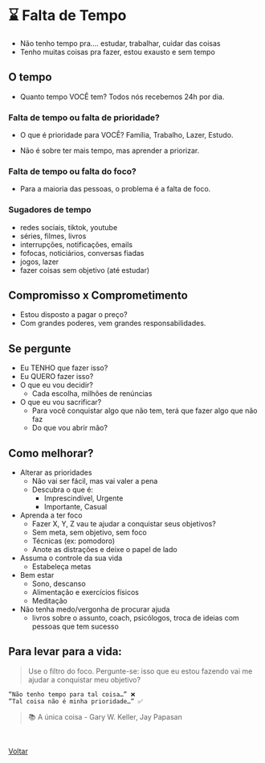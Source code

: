 # ⌛ Falta de Tempo

- Não tenho tempo pra…. estudar, trabalhar, cuidar das coisas
- Tenho muitas coisas pra fazer, estou exausto e sem tempo

## O tempo

- Quanto tempo VOCÊ tem? Todos nós recebemos 24h por dia.

### Falta de tempo ou falta de prioridade?

- O que é prioridade para VOCÊ? Família, Trabalho, Lazer, Estudo.

- Não é sobre ter mais tempo, mas aprender a priorizar.

### Falta de tempo ou falta do foco?

- Para a maioria das pessoas, o problema é a falta de foco.

### Sugadores de tempo

- redes sociais, tiktok, youtube
- séries, filmes, livros
- interrupções, notificações, emails
- fofocas, noticiários, conversas fiadas
- jogos, lazer
- fazer coisas sem objetivo (até estudar)

## Compromisso x Comprometimento

- Estou disposto a pagar o preço?
- Com grandes poderes, vem grandes responsabilidades.

## Se pergunte

- Eu TENHO que fazer isso?
- Eu QUERO fazer isso?
- O que eu vou decidir?
  - Cada escolha, milhões de renúncias
- O que eu vou sacrificar?
  - Para você conquistar algo que não tem, terá que fazer algo que não faz
  - Do que vou abrir mão?

## Como melhorar?

- Alterar as prioridades
  - Não vai ser fácil, mas vai valer a pena
  - Descubra o que é:
    - Imprescindível, Urgente
    - Importante, Casual
- Aprenda a ter foco
  - Fazer X, Y, Z vau te ajudar a conquistar seus objetivos?
  - Sem meta, sem objetivo, sem foco
  - Técnicas (ex: pomodoro)
  - Anote as distrações e deixe o papel de lado
- Assuma o controle da sua vida
  - Estabeleça metas
- Bem estar
  - Sono, descanso
  - Alimentação e exercícios físicos
  - Meditação
- Não tenha medo/vergonha de procurar ajuda
  - livros sobre o assunto, coach, psicólogos, troca de ideias com pessoas que tem sucesso

## Para levar para a vida:

> Use o filtro do foco. Pergunte-se: isso que eu estou fazendo vai me ajudar a conquistar meu objetivo?

```
“Não tenho tempo para tal coisa…” ❌
”Tal coisa não é minha prioridade…” ✅
```

> 📚 A única coisa - Gary W. Keller, Jay Papasan

<br>

<a href="../README.md">Voltar</a>
